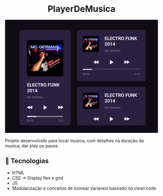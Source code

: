 <h1 align="center">PlayerDeMusica</h1>

<img src="preview.png" />

Projeto desenvolvido para tocar musica, com detalhes na duração da musica, dar play ou pause.

## 🚀 Tecnologias
- HTML
- CSS -> Display flex e grid
- JS
- Modularização e conceitos de nomear variáveis baseado no clean code

